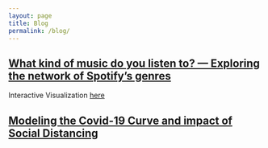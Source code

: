 ```yaml
---
layout: page
title: Blog
permalink: /blog/
---
```


## [What kind of music do you listen to? — Exploring the network of Spotify’s genres](https://medium.com/analytics-vidhya/what-kind-of-music-do-you-listen-to-exploring-the-network-of-spotifys-genres-56d188201a07)
Interactive Visualization [here](https://manasahariharan.github.io/Spotify-Artists-Network/) 


## [Modeling the Covid-19 Curve and impact of Social Distancing](https://medium.com/@manasahariharan/modeling-the-covid-19-curve-and-impact-of-social-distancing-part-1-a1d3f28b5d58)


